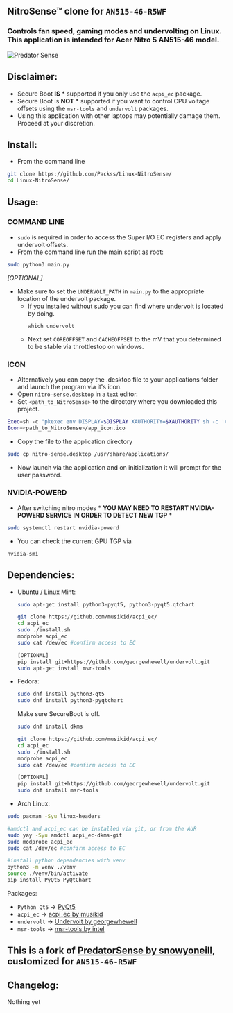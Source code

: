 ## NitroSense™ clone for ```AN515-46-R5WF```
### Controls fan speed, gaming modes and undervolting on Linux. This application is intended for Acer Nitro 5 AN515-46 model.

![Predator Sense](LinuxPredatorSense.png)

## Disclaimer:
* Secure Boot **IS** \* supported if you only use the ```acpi_ec``` package.
* Secure Boot is **NOT** \* supported if you want to control CPU voltage offsets using the ```msr-tools``` and ```undervolt``` packages.
* Using this application with other laptops may potentially damage them. Proceed at your discretion.

## Install:
- From the command line
```sh
git clone https://github.com/Packss/Linux-NitroSense/
cd Linux-NitroSense/
```

## Usage:
### COMMAND LINE
 - ```sudo``` is required in order to access the Super I/O EC registers and apply undervolt offsets.
  - From the command line run the main script as root:
  ```sh
  sudo python3 main.py
  ```

_[OPTIONAL]_
- Make sure to set the ```UNDERVOLT_PATH``` in ```main.py``` to the appropriate location of the undervolt package.
  - If you installed without sudo you can find where undervolt is located by doing.
    ```
    which undervolt
    ```
  - Next set ```COREOFFSET``` and ```CACHEOFFSET``` to the mV that you determined to be stable via throttlestop on windows.

### ICON
 - Alternatively you can copy the .desktop file to your applications folder and launch the program via it's icon.
  - Open ```nitro-sense.desktop``` in a text editor.
  - Set ```<path_to_NitroSense>``` to the directory where you downloaded this project.
  ```sh
  Exec=sh -c "pkexec env DISPLAY=$DISPLAY XAUTHORITY=$XAUTHORITY sh -c 'cd <path_to_NitroSense> && python3 main.py'"
  Icon=<path_to_NitroSense>/app_icon.ico
  ```
  - Copy the file to the application directory
  ```sh
  sudo cp nitro-sense.desktop /usr/share/applications/
  ```
  - Now launch via the application and on initialization it will prompt for the user password.

### NVIDIA-POWERD
- After switching nitro modes \* **YOU MAY NEED TO RESTART NVIDIA-POWERD SERVICE IN ORDER TO DETECT NEW TGP** \*
```sh
sudo systemctl restart nvidia-powerd
```
- You can check the current GPU TGP via
```
nvidia-smi
```

## Dependencies:
* Ubuntu / Linux Mint:
  ```sh
  sudo apt-get install python3-pyqt5, python3-pyqt5.qtchart
  ```

  ```sh
  git clone https://github.com/musikid/acpi_ec/
  cd acpi_ec
  sudo ./install.sh
  modprobe acpi_ec
  sudo cat /dev/ec #confirm access to EC
  ```

  ```sh
  [OPTIONAL]
  pip install git+https://github.com/georgewhewell/undervolt.git
  sudo apt-get install msr-tools
  ```
* Fedora:
  ```sh
  sudo dnf install python3-qt5
  sudo dnf install python3-pyqtchart
  ```
  Make sure SecureBoot is off.

  ```sh
  sudo dnf install dkms

  git clone https://github.com/musikid/acpi_ec/
  cd acpi_ec
  sudo ./install.sh
  modprobe acpi_ec
  sudo cat /dev/ec #confirm access to EC
  ```

  ```sh
  [OPTIONAL]
  pip install git+https://github.com/georgewhewell/undervolt.git
  sudo dnf install msr-tools
  ```
* Arch Linux:
 ```sh
 sudo pacman -Syu linux-headers

 #amdctl and acpi_ec can be installed via git, or from the AUR
 sudo yay -Syu amdctl acpi_ec-dkms-git
 sudo modprobe acpi_ec
 sudo cat /dev/ec #confirm access to EC

 #install python dependencies with venv
 python3 -m venv ./venv
 source ./venv/bin/activate
 pip install PyQt5 PyQtChart
 ```
Packages:
* ```Python Qt5``` -> [PyQt5](https://pypi.org/project/PyQt5/)
* ```acpi_ec``` -> [acpi_ec by musikid](https://github.com/musikid/acpi_ec/)
* ```undervolt``` -> [Undervolt by georgewhewell](https://github.com/georgewhewell/undervolt)
* ```msr-tools``` -> [msr-tools by intel](https://github.com/intel/msr-tools)

## This is a fork of [PredatorSense by snowyoneill](https://github.com/snowyoneill/Linux-PredatorSense), customized for ```AN515-46-R5WF```

## Changelog:

Nothing yet
